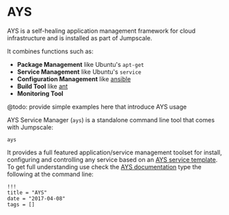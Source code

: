 # AYS

AYS is a self-healing application management framework for cloud infrastructure and is installed as part of Jumpscale.

It combines functions such as:

- **Package Management** like Ubuntu's `apt-get`
- **Service Management** like Ubuntu's `service`
- **Configuration Management** like [ansible](http://www.ansible.com)
- **Build Tool** like [ant](http://ant.apache.org)
- **Monitoring Tool**


@todo: provide simple examples here that introduce AYS usage

AYS Service Manager (`ays`) is a standalone command line tool that comes with Jumpscale:
```
ays
```

It provides a full featured application/service management toolset for install, configuring and controlling any service based on an [AYS service template](../AYS/Definitions/2-Templates-Recipes-Instances.md). To get full understanding use check the [AYS documentation](../AYS/AYS-introduction.md) type the following at the command line:

```
!!!
title = "AYS"
date = "2017-04-08"
tags = []
```
